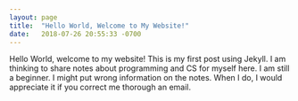 ```yaml
---
layout: page
title:  "Hello World, Welcome to My Website!"
date:   2018-07-26 20:55:33 -0700
---
```

Hello World, welcome to my website! This is my first post using Jekyll. I am thinking to share notes about programming and CS for myself here. I am still a beginner. I might put wrong information on the notes. When I do, I would appreciate it if you correct me thorough an email. 

